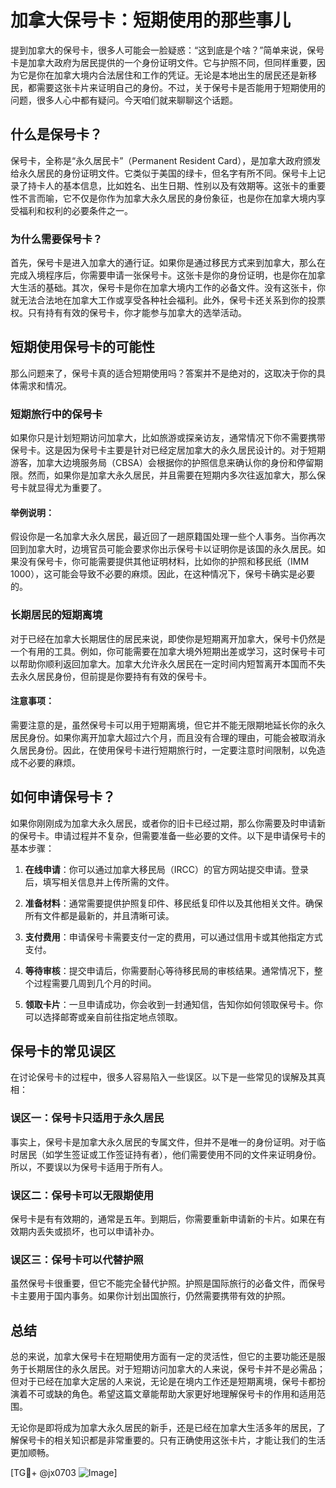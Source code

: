 # 加拿大保号卡：短期使用的那些事儿

提到加拿大的保号卡，很多人可能会一脸疑惑：“这到底是个啥？”简单来说，保号卡是加拿大政府为居民提供的一个身份证明文件。它与护照不同，但同样重要，因为它是你在加拿大境内合法居住和工作的凭证。无论是本地出生的居民还是新移民，都需要这张卡片来证明自己的身份。不过，关于保号卡是否能用于短期使用的问题，很多人心中都有疑问。今天咱们就来聊聊这个话题。

## 什么是保号卡？

保号卡，全称是“永久居民卡”（Permanent Resident Card），是加拿大政府颁发给永久居民的身份证明文件。它类似于美国的绿卡，但名字有所不同。保号卡上记录了持卡人的基本信息，比如姓名、出生日期、性别以及有效期等。这张卡的重要性不言而喻，它不仅是你作为加拿大永久居民的身份象征，也是你在加拿大境内享受福利和权利的必要条件之一。

### 为什么需要保号卡？

首先，保号卡是进入加拿大的通行证。如果你是通过移民方式来到加拿大，那么在完成入境程序后，你需要申请一张保号卡。这张卡是你的身份证明，也是你在加拿大生活的基础。其次，保号卡是你在加拿大境内工作的必备文件。没有这张卡，你就无法合法地在加拿大工作或享受各种社会福利。此外，保号卡还关系到你的投票权。只有持有有效的保号卡，你才能参与加拿大的选举活动。

## 短期使用保号卡的可能性

那么问题来了，保号卡真的适合短期使用吗？答案并不是绝对的，这取决于你的具体需求和情况。

### 短期旅行中的保号卡

如果你只是计划短期访问加拿大，比如旅游或探亲访友，通常情况下你不需要携带保号卡。这是因为保号卡主要是针对已经定居加拿大的永久居民设计的。对于短期游客，加拿大边境服务局（CBSA）会根据你的护照信息来确认你的身份和停留期限。然而，如果你是加拿大永久居民，并且需要在短期内多次往返加拿大，那么保号卡就显得尤为重要了。

#### 举例说明：

假设你是一名加拿大永久居民，最近回了一趟原籍国处理一些个人事务。当你再次回到加拿大时，边境官员可能会要求你出示保号卡以证明你是该国的永久居民。如果没有保号卡，你可能需要提供其他证明材料，比如你的护照和移民纸（IMM 1000），这可能会导致不必要的麻烦。因此，在这种情况下，保号卡确实是必要的。

### 长期居民的短期离境

对于已经在加拿大长期居住的居民来说，即使你是短期离开加拿大，保号卡仍然是一个有用的工具。例如，你可能需要在加拿大境外短期出差或学习，这时保号卡可以帮助你顺利返回加拿大。加拿大允许永久居民在一定时间内短暂离开本国而不失去永久居民身份，但前提是你要持有有效的保号卡。

#### 注意事项：

需要注意的是，虽然保号卡可以用于短期离境，但它并不能无限期地延长你的永久居民身份。如果你离开加拿大超过六个月，而且没有合理的理由，可能会被取消永久居民身份。因此，在使用保号卡进行短期旅行时，一定要注意时间限制，以免造成不必要的麻烦。

## 如何申请保号卡？

如果你刚刚成为加拿大永久居民，或者你的旧卡已经过期，那么你需要及时申请新的保号卡。申请过程并不复杂，但需要准备一些必要的文件。以下是申请保号卡的基本步骤：

1. **在线申请**：你可以通过加拿大移民局（IRCC）的官方网站提交申请。登录后，填写相关信息并上传所需的文件。
   
2. **准备材料**：通常需要提供护照复印件、移民纸复印件以及其他相关文件。确保所有文件都是最新的，并且清晰可读。

3. **支付费用**：申请保号卡需要支付一定的费用，可以通过信用卡或其他指定方式支付。

4. **等待审核**：提交申请后，你需要耐心等待移民局的审核结果。通常情况下，整个过程需要几周到几个月的时间。

5. **领取卡片**：一旦申请成功，你会收到一封通知信，告知你如何领取保号卡。你可以选择邮寄或亲自前往指定地点领取。

## 保号卡的常见误区

在讨论保号卡的过程中，很多人容易陷入一些误区。以下是一些常见的误解及其真相：

### 误区一：保号卡只适用于永久居民

事实上，保号卡是加拿大永久居民的专属文件，但并不是唯一的身份证明。对于临时居民（如学生签证或工作签证持有者），他们需要使用不同的文件来证明身份。所以，不要误以为保号卡适用于所有人。

### 误区二：保号卡可以无限期使用

保号卡是有有效期的，通常是五年。到期后，你需要重新申请新的卡片。如果在有效期内丢失或损坏，也可以申请补办。

### 误区三：保号卡可以代替护照

虽然保号卡很重要，但它不能完全替代护照。护照是国际旅行的必备文件，而保号卡主要用于国内事务。如果你计划出国旅行，仍然需要携带有效的护照。

## 总结

总的来说，加拿大保号卡在短期使用方面有一定的灵活性，但它的主要功能还是服务于长期居住的永久居民。对于短期访问加拿大的人来说，保号卡并不是必需品；但对于已经在加拿大定居的人来说，无论是在境内工作还是短期离境，保号卡都扮演着不可或缺的角色。希望这篇文章能帮助大家更好地理解保号卡的作用和适用范围。

无论你是即将成为加拿大永久居民的新手，还是已经在加拿大生活多年的居民，了解保号卡的相关知识都是非常重要的。只有正确使用这张卡片，才能让我们的生活更加顺畅。

[TG💪+ @jx0703 ![Image](https://github.com/user-attachments/assets/dbca1d08-cadb-493c-b0ec-ad6f7a83f270)]